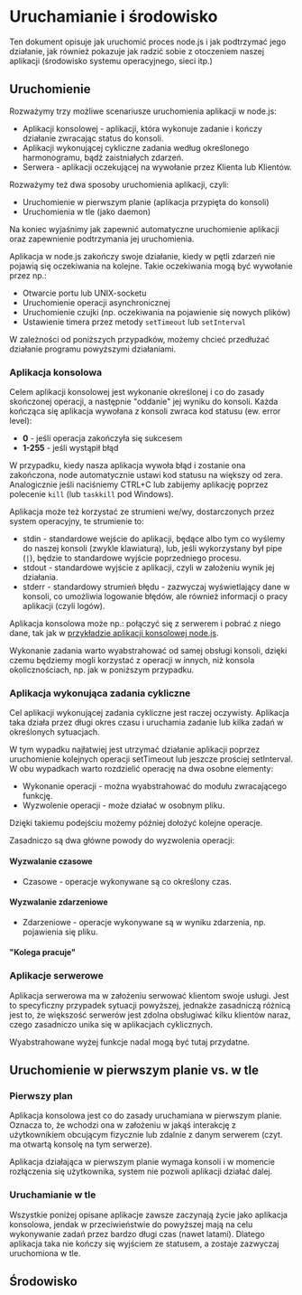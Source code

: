 Uruchamianie i środowisko
===========================

Ten dokument opisuje jak uruchomić proces node.js i jak podtrzymać jego działanie, jak również pokazuje jak radzić sobie
z otoczeniem naszej aplikacji (środowisko systemu operacyjnego, sieci itp.)

## Uruchomienie

Rozważymy trzy możliwe scenariusze uruchomienia aplikacji w node.js:

* Aplikacji konsolowej - aplikacji, która wykonuje zadanie i kończy działanie zwracając status do konsoli.
* Aplikacji wykonującej cykliczne zadania według określonego harmonogramu, bądź zaistniałych zdarzeń.
* Serwera - aplikacji oczekującej na wywołanie przez Klienta lub Klientów.

Rozważymy też dwa sposoby uruchomienia aplikacji, czyli:

* Uruchomienie w pierwszym planie (aplikacja przypięta do konsoli)
* Uruchomienia w tle (jako daemon)

Na koniec wyjaśnimy jak zapewnić automatyczne uruchomienie aplikacji oraz zapewnienie podtrzymania jej uruchomienia.

Aplikacja w node.js zakończy swoje działanie, kiedy w pętli zdarzeń nie pojawią się oczekiwania na kolejne. Takie
oczekiwania mogą być wywołanie przez np.:

* Otwarcie portu lub UNIX-socketu
* Uruchomienie operacji asynchronicznej
* Uruchomienie czujki (np. oczekiwania na pojawienie się nowych plików)
* Ustawienie timera przez metody `setTimeout` lub `setInterval`

W zależności od poniższych przypadków, możemy chcieć przedłużać działanie programu powyższymi działaniami.

### Aplikacja konsolowa

Celem aplikacji konsolowej jest wykonanie określonej i co do zasady skończonej operacji, a następnie "oddanie" jej
wyniku do konsoli. Każda kończąca się aplikacja wywołana z konsoli zwraca kod statusu (ew. error level):

* **0** - jeśli operacja zakończyła się sukcesem
* **1-255** - jeśli wystąpił błąd

W przypadku, kiedy nasza aplikacja wywoła błąd i zostanie ona zakończona, node automatycznie ustawi kod statusu na
większy od zera. Analogicznie jeśli naciśniemy CTRL+C lub zabijemy aplikację poprzez polecenie `kill` (lub `taskkill`
pod Windows).

Aplikacja może też korzystać ze strumieni we/wy, dostarczonych przez system operacyjny, te strumienie to:

* stdin - standardowe wejście do aplikacji, będące albo tym co wyślemy do naszej konsoli (zwykle klawiaturą), lub, jeśli
  wykorzystany był pipe (`|`), będzie to standardowe wyjście poprzedniego procesu.
* stdout - standardowe wyjście z aplikacji, czyli w założeniu wynik jej działania.
* stderr - standardowy strumień błędu - zazwyczaj wyświetlający dane w konsoli, co umożliwia logowanie błędów, ale
  również informacji o pracy aplikacji (czyli logów).

Aplikacja konsolowa może np.: połączyć się z serwerem i pobrać z niego dane, tak jak w
[przykładzie aplikacji konsolowej node.js](../samples/env/script.js).

Wykonanie zadania warto wyabstrahować od samej obsługi konsoli, dzięki czemu będziemy mogli korzystać z operacji w
innych, niż konsola okolicznościach, np. jak w poniższym przypadku.

### Aplikacja wykonująca zadania cykliczne

Cel aplikacji wykonującej zadania cykliczne jest raczej oczywisty. Aplikacja taka działa przez długi okres czasu i
uruchamia zadanie lub kilka zadań w określonych sytuacjach.

W tym wypadku najłatwiej jest utrzymać działanie aplikacji poprzez uruchomienie kolejnych operacji setTimeout lub
jeszcze prościej setInterval. W obu wypadkach warto rozdzielić operację na dwa osobne elementy:

* Wykonanie operacji - można wyabstrahować do modułu zwracającego funkcję.
* Wyzwolenie operacji - może działać w osobnym pliku.

Dzięki takiemu podejściu możemy później dołożyć kolejne operacje.

Zasadniczo są dwa główne powody do wyzwolenia operacji:


#### Wyzwalanie czasowe

* Czasowe - operacje wykonywane są co określony czas.

#### Wyzwalanie zdarzeniowe

* Zdarzeniowe - operacje wykonywane są w wyniku zdarzenia, np. pojawienia się pliku.

#### "Kolega pracuje"

### Aplikacje serwerowe

Aplikacja serwerowa ma w założeniu serwować klientom swoje usługi. Jest to specyficzny przypadek sytuacji powyższej,
jednakże zasadniczą różnicą jest to, że większość serwerów jest zdolna obsługiwać kilku klientów naraz, czego zasadniczo
unika się w aplikacjach cyklicznych.

Wyabstrahowane wyżej funkcje nadal mogą być tutaj przydatne.

## Uruchomienie w pierwszym planie vs. w tle

### Pierwszy plan

Aplikacja konsolowa jest co do zasady uruchamiana w pierwszym planie. Oznacza to, że wchodzi ona w założeniu w jakąś
interakcję z użytkownikiem obcującym fizycznie lub zdalnie z danym serwerem (czyt. ma otwartą konsolę na tym serwerze).

Aplikacja działająca w pierwszym planie wymaga konsoli i w momencie rozłączenia się użytkownika, system nie pozwoli
aplikacji działać dalej.

### Uruchamianie w tle

Wszystkie poniżej opisane aplikacje zawsze zaczynają życie jako aplikacja konsolowa, jendak w przeciwieństwie do
powyższej mają na celu wykonywanie zadań przez bardzo długi czas (nawet latami). Dlatego aplikacja taka nie kończy się
wyjściem ze statusem, a zostaje zazwyczaj uruchomiona w tle.

## Środowisko
